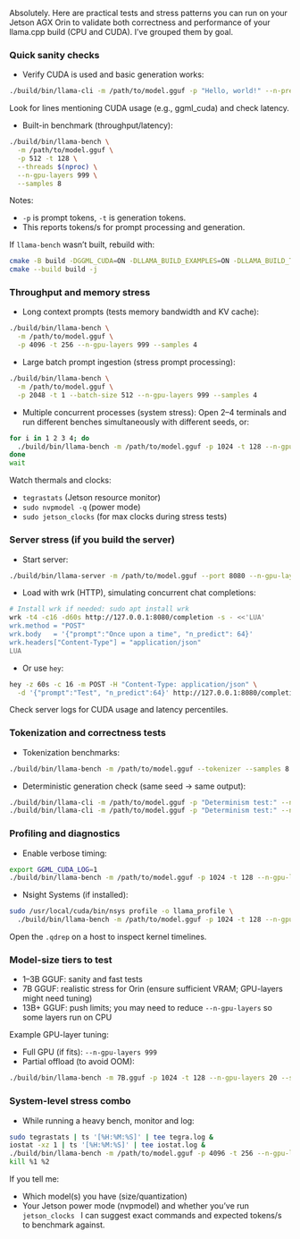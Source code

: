 Absolutely. Here are practical tests and stress patterns you can run on your Jetson AGX Orin to validate both correctness and performance of your llama.cpp build (CPU and CUDA). I’ve grouped them by goal.

### Quick sanity checks
- Verify CUDA is used and basic generation works:
```bash
./build/bin/llama-cli -m /path/to/model.gguf -p "Hello, world!" --n-predict 32 --gpu-layers 999
```
Look for lines mentioning CUDA usage (e.g., ggml_cuda) and check latency.

- Built-in benchmark (throughput/latency):
```bash
./build/bin/llama-bench \
  -m /path/to/model.gguf \
  -p 512 -t 128 \
  --threads $(nproc) \
  --n-gpu-layers 999 \
  --samples 8
```
Notes:
- `-p` is prompt tokens, `-t` is generation tokens.
- This reports tokens/s for prompt processing and generation.

If `llama-bench` wasn’t built, rebuild with:
```bash
cmake -B build -DGGML_CUDA=ON -DLLAMA_BUILD_EXAMPLES=ON -DLLAMA_BUILD_TESTS=ON
cmake --build build -j
```

### Throughput and memory stress
- Long context prompts (tests memory bandwidth and KV cache):
```bash
./build/bin/llama-bench \
  -m /path/to/model.gguf \
  -p 4096 -t 256 --n-gpu-layers 999 --samples 4
```
- Large batch prompt ingestion (stress prompt processing):
```bash
./build/bin/llama-bench \
  -m /path/to/model.gguf \
  -p 2048 -t 1 --batch-size 512 --n-gpu-layers 999 --samples 4
```

- Multiple concurrent processes (system stress):
Open 2–4 terminals and run different benches simultaneously with different seeds, or:
```bash
for i in 1 2 3 4; do
  ./build/bin/llama-bench -m /path/to/model.gguf -p 1024 -t 128 --n-gpu-layers 999 --samples 2 &
done
wait
```
Watch thermals and clocks:
- `tegrastats` (Jetson resource monitor)
- `sudo nvpmodel -q` (power mode)
- `sudo jetson_clocks` (for max clocks during stress tests)

### Server stress (if you build the server)
- Start server:
```bash
./build/bin/llama-server -m /path/to/model.gguf --port 8080 --n-gpu-layers 999 --ctx-size 4096
```
- Load with wrk (HTTP), simulating concurrent chat completions:
```bash
# Install wrk if needed: sudo apt install wrk
wrk -t4 -c16 -d60s http://127.0.0.1:8080/completion -s - <<'LUA'
wrk.method = "POST"
wrk.body   = '{"prompt":"Once upon a time", "n_predict": 64}'
wrk.headers["Content-Type"] = "application/json"
LUA
```
- Or use `hey`:
```bash
hey -z 60s -c 16 -m POST -H "Content-Type: application/json" \
  -d '{"prompt":"Test", "n_predict":64}' http://127.0.0.1:8080/completion
```
Check server logs for CUDA usage and latency percentiles.

### Tokenization and correctness tests
- Tokenization benchmarks:
```bash
./build/bin/llama-bench -m /path/to/model.gguf --tokenizer --samples 8
```
- Deterministic generation check (same seed → same output):
```bash
./build/bin/llama-cli -m /path/to/model.gguf -p "Determinism test:" --n-predict 64 --seed 42 --gpu-layers 999
./build/bin/llama-cli -m /path/to/model.gguf -p "Determinism test:" --n-predict 64 --seed 42 --gpu-layers 999
```

### Profiling and diagnostics
- Enable verbose timing:
```bash
export GGML_CUDA_LOG=1
./build/bin/llama-bench -m /path/to/model.gguf -p 1024 -t 128 --n-gpu-layers 999 --samples 2
```
- Nsight Systems (if installed):
```bash
sudo /usr/local/cuda/bin/nsys profile -o llama_profile \
  ./build/bin/llama-bench -m /path/to/model.gguf -p 1024 -t 128 --n-gpu-layers 999 --samples 1
```
Open the `.qdrep` on a host to inspect kernel timelines.

### Model-size tiers to test
- 1–3B GGUF: sanity and fast tests
- 7B GGUF: realistic stress for Orin (ensure sufficient VRAM; GPU-layers might need tuning)
- 13B+ GGUF: push limits; you may need to reduce `--n-gpu-layers` so some layers run on CPU

Example GPU-layer tuning:
- Full GPU (if fits): `--n-gpu-layers 999`
- Partial offload (to avoid OOM):
```bash
./build/bin/llama-bench -m 7B.gguf -p 1024 -t 128 --n-gpu-layers 20 --samples 2
```

### System-level stress combo
- While running a heavy bench, monitor and log:
```bash
sudo tegrastats | ts '[%H:%M:%S]' | tee tegra.log &
iostat -xz 1 | ts '[%H:%M:%S]' | tee iostat.log &
./build/bin/llama-bench -m /path/to/model.gguf -p 4096 -t 256 --n-gpu-layers 999 --samples 4
kill %1 %2
```

If you tell me:
- Which model(s) you have (size/quantization)
- Your Jetson power mode (nvpmodel) and whether you’ve run `jetson_clocks
`
I can suggest exact commands and expected tokens/s to benchmark against.

